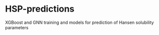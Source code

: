 # HSP-predictions
 XGBoost and GNN training and models for prediction of Hansen solubility parameters
